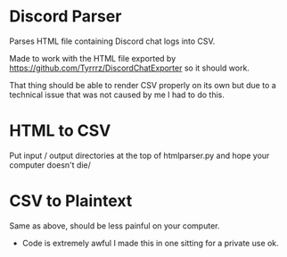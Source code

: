 # Discord Parser
Parses HTML file containing Discord chat logs into CSV.

Made to work with the HTML file exported by https://github.com/Tyrrrz/DiscordChatExporter so it should work.

That thing should be able to render CSV properly on its own but due to a technical issue that was not caused by me I had to do this.

# HTML to CSV
Put input / output directories at the top of htmlparser.py and hope your computer doesn't die/

# CSV to Plaintext
Same as above, should be less painful on your computer.

* Code is extremely awful I made this in one sitting for a private use ok.
